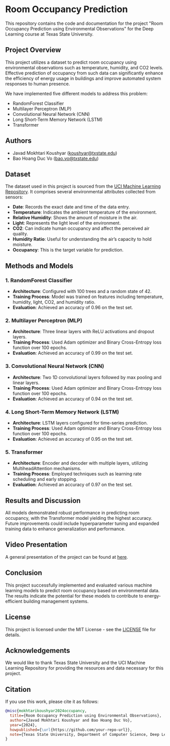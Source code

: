 # Room Occupancy Prediction

This repository contains the code and documentation for the project "Room Occupancy Prediction using Environmental Observations" for the Deep Learning course at Texas State University.

## Project Overview

This project utilizes a dataset to predict room occupancy using environmental observations such as temperature, humidity, and CO2 levels. Effective prediction of occupancy from such data can significantly enhance the efficiency of energy usage in buildings and improve automated system responses to human presence.

We have implemented five different models to address this problem:
- RandomForest Classifier
- Multilayer Perceptron (MLP)
- Convolutional Neural Network (CNN)
- Long Short-Term Memory Network (LSTM)
- Transformer

## Authors

- Javad Mokhtari Koushyar ([koushyar@txstate.edu](mailto:koushyar@txstate.edu))
- Bao Hoang Duc Vo ([bao.vo@txstate.edu](mailto:bao.vo@txstate.edu))

## Dataset

The dataset used in this project is sourced from the [UCI Machine Learning Repository](https://archive.ics.uci.edu/ml/datasets/Occupancy+Detection). It comprises several environmental attributes collected from sensors:

- **Date**: Records the exact date and time of the data entry.
- **Temperature**: Indicates the ambient temperature of the environment.
- **Relative Humidity**: Shows the amount of moisture in the air.
- **Light**: Represents the light level of the environment.
- **CO2**: Can indicate human occupancy and affect the perceived air quality.
- **Humidity Ratio**: Useful for understanding the air’s capacity to hold moisture.
- **Occupancy**: This is the target variable for prediction.

## Methods and Models

### 1. RandomForest Classifier
- **Architecture**: Configured with 100 trees and a random state of 42.
- **Training Process**: Model was trained on features including temperature, humidity, light, CO2, and humidity ratio.
- **Evaluation**: Achieved an accuracy of 0.96 on the test set.

### 2. Multilayer Perceptron (MLP)
- **Architecture**: Three linear layers with ReLU activations and dropout layers.
- **Training Process**: Used Adam optimizer and Binary Cross-Entropy loss function over 100 epochs.
- **Evaluation**: Achieved an accuracy of 0.99 on the test set.

### 3. Convolutional Neural Network (CNN)
- **Architecture**: Two 1D convolutional layers followed by max pooling and linear layers.
- **Training Process**: Used Adam optimizer and Binary Cross-Entropy loss function over 100 epochs.
- **Evaluation**: Achieved an accuracy of 0.94 on the test set.

### 4. Long Short-Term Memory Network (LSTM)
- **Architecture**: LSTM layers configured for time-series prediction.
- **Training Process**: Used Adam optimizer and Binary Cross-Entropy loss function over 100 epochs.
- **Evaluation**: Achieved an accuracy of 0.95 on the test set.

### 5. Transformer
- **Architecture**: Encoder and decoder with multiple layers, utilizing MultiheadAttention mechanisms.
- **Training Process**: Employed techniques such as learning rate scheduling and early stopping.
- **Evaluation**: Achieved an accuracy of 0.97 on the test set.

## Results and Discussion

All models demonstrated robust performance in predicting room occupancy, with the Transformer model yielding the highest accuracy. Future improvements could include hyperparameter tuning and expanded training data to enhance generalization and performance.

## Video Presentation
A general presentation of the project can be found at [here](https://www.youtube.com/watch?v=icl6ltTO0Ag&ab_channel=ComputerSciencePh.D.Student).
## Conclusion

This project successfully implemented and evaluated various machine learning models to predict room occupancy based on environmental data. The results indicate the potential for these models to contribute to energy-efficient building management systems.

## License

This project is licensed under the MIT License - see the [LICENSE](LICENSE) file for details.

## Acknowledgements

We would like to thank Texas State University and the UCI Machine Learning Repository for providing the resources and data necessary for this project.

## Citation

If you use this work, please cite it as follows:

```bibtex
@misc{mokhtarikoushyar2024occupancy,
  title={Room Occupancy Prediction using Environmental Observations},
  author={Javad Mokhtari Koushyar and Bao Hoang Duc Vo},
  year={2024},
  howpublished={\url{https://github.com/your-repo-url}},
  note={Texas State University, Department of Computer Science, Deep Learning Course}
}
